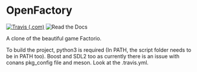 # OpenFactory
[![Travis (.com)](https://img.shields.io/travis/com/Spide85/openFactory?style=for-the-badge)](https://travis-ci.com/Spide85/openFactory)
![Read the Docs](https://img.shields.io/readthedocs/openfactory?style=for-the-badge)

A clone of the beautiful game Factorio.

To build the project, python3 is required (In PATH, the script folder needs to be in PATH too).
Boost and SDL2 too as currently there is an issue with conans pkg_config file and meson. Look at the .travis.yml.

